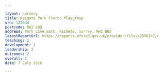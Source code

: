 ```yaml
---

layout: nursery
title: Reigate Park Church Playgroup
urn: 122644
postcode: RH2 8BD
address: Park Lane East, REIGATE, Surrey, RH2 8BD
latestReportUrl: https://reports.ofsted.gov.uk/provider/files/2586347/urn/122644.pdf
teaching: 2
development: 1
leadership: 2
outcomes: 2
overall: 2
date: 7 July 2016

---
```

